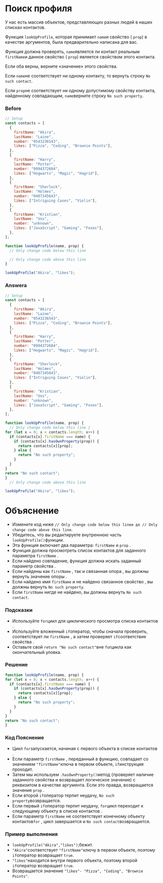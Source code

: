 # Поиск профиля
У нас есть массив объектов, представляющих разных людей в наших списках контактов.

Функция `lookUpProfile`, которая принимает `name`и свойство ( `prop`) в качестве аргументов, была предварительно написана для вас.

Функция должна проверять, `name`является ли контакт реальным `firstName`и данное свойство ( `prop`) является свойством этого контакта.

Если оба верны, верните «значение» этого свойства.

Если `name`не соответствует ни одному контакту, то вернуть строку `No such contact`.

Если `prop`не соответствует ни одному допустимому свойству контакта, найденному совпадающим, `name`верните строку `No such property`.

### Before

```javascript
// Setup
const contacts = [
  {
    firstName: "Akira",
    lastName: "Laine",
    number: "0543236543",
    likes: ["Pizza", "Coding", "Brownie Points"],
  },
  {
    firstName: "Harry",
    lastName: "Potter",
    number: "0994372684",
    likes: ["Hogwarts", "Magic", "Hagrid"],
  },
  {
    firstName: "Sherlock",
    lastName: "Holmes",
    number: "0487345643",
    likes: ["Intriguing Cases", "Violin"],
  },
  {
    firstName: "Kristian",
    lastName: "Vos",
    number: "unknown",
    likes: ["JavaScript", "Gaming", "Foxes"],
  },
];

function lookUpProfile(name, prop) {
  // Only change code below this line

  // Only change code above this line
}

lookUpProfile("Akira", "likes");
```
### Answera

```javascript
// Setup
const contacts = [
  {
    firstName: "Akira",
    lastName: "Laine",
    number: "0543236543",
    likes: ["Pizza", "Coding", "Brownie Points"],
  },
  {
    firstName: "Harry",
    lastName: "Potter",
    number: "0994372684",
    likes: ["Hogwarts", "Magic", "Hagrid"],
  },
  {
    firstName: "Sherlock",
    lastName: "Holmes",
    number: "0487345643",
    likes: ["Intriguing Cases", "Violin"],
  },
  {
    firstName: "Kristian",
    lastName: "Vos",
    number: "unknown",
    likes: ["JavaScript", "Gaming", "Foxes"],
  },
];

function lookUpProfile(name, prop) {
  // Only change code below this line {
for (let x = 0; x < contacts.length; x++) {
  if (contacts[x].firstName === name) {
    if (contacts[x].hasOwnProperty(prop)) {
      return contacts[x][prop];
    } else {
      return "No such property";
    }
  }
}
return "No such contact";
}
  // Only change code above this line

lookUpProfile("Akira", "likes");
```
# Объяснение
* Измените код ниже `// Only change code below this lineи до // Only change code above this line`.
* Убедитесь, что вы редактируете внутреннюю часть `lookUpProfile()`функции.
* Эта функция включает два параметра: `firstName` и `prop` .
* Функция должна просмотреть список контактов для заданного параметра `firstName` .
* Если найдено совпадение, функция должна искать заданный параметр свойства .
* Если найдены как `firstName` , так и связанная опора , вы должны вернуть значение опоры .
* Если найдено имя `firstName` и не найдено связанное свойство , вы должны вернуть `No such property`.
* Если `firstName` нигде не найдено, вы должны вернуть `No such contact`.

### Подсказки

* Используйте `for`цикл для циклического просмотра списка контактов .
* Используйте вложенный `if`оператор, чтобы сначала проверить, соответствует ли `firstName` , а затем проверяет `if`соответствие свойства .
* Оставьте свой `return "No such contact"`вне `fo`rцикла как окончательный уловка.

### Решение

  ```javascript
function lookUpProfile(name, prop) {
  for (let x = 0; x < contacts.length; x++) {
    if (contacts[x].firstName === name) {
      if (contacts[x].hasOwnProperty(prop)) {
        return contacts[x][prop];
      } else {
        return "No such property";
      }
    }
  }
  return "No such contact";
}
```
### Код Пояснение
* Цикл `for`запускается, начиная с первого объекта в списке контактов .
* Если параметр `firstName` , переданный в функцию, совпадает со значением `"firstName"`ключа в первом объекте, `if`инструкция проходит.
* Затем мы используем `.hasOwnProperty()`метод (проверяет наличие заданного свойства и возвращает логическое значение) с реквизитом в качестве аргумента. Если это правда, возвращается значение `prop` .
* Если второй `if`оператор терпит неудачу, `No such property`возвращается.
* Если первый `if`оператор терпит неудачу, `for`цикл переходит к следующему объекту в списке контактов .
* Если параметр `firstName` не соответствует конечному объекту контактов`for` , цикл завершается и `No such contact`возвращается.
### Пример выполнения
* `lookUpProfile("Akira","likes")`;бежит.
* `"Akira"`соответствует `"firstName"`ключу в первом объекте, поэтому `if`оператор возвращает `true`.
* `"likes"`находится внутри первого объекта, поэтому второй `if`оператор возвращает `true`.
* Возвращается значение `"likes"- "Pizza", "Coding", "Brownie Points"`.

